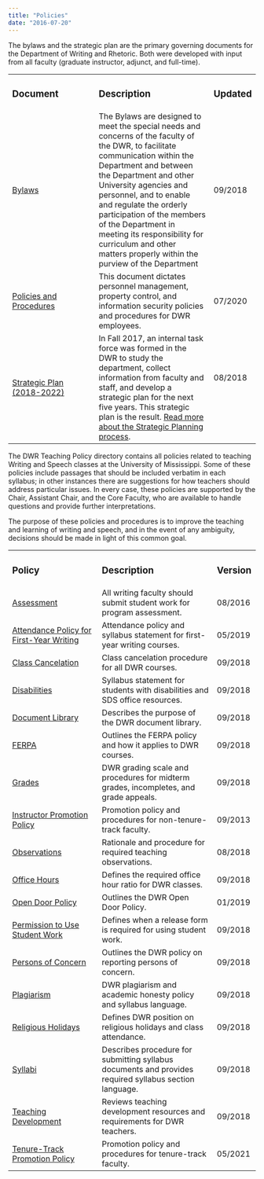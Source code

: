 ```yaml
---
title: "Policies"
date: "2016-07-20"
---
```


The bylaws and the strategic plan are the primary governing documents for the Department of Writing and Rhetoric. Both were developed with input from all faculty (graduate instructor, adjunct, and full-time).

<table><tbody><tr><td width="228"><h3>Document</h3></td><td width="323"><h3>Description</h3></td><td width="72"><h3>Updated</h3></td></tr><tr><td width="228"><a href="https://olemiss.box.com/s/09ql7cfye6kkkv5a42juyswdo8kn4u07">Bylaws</a></td><td width="323">The Bylaws are designed to meet the special needs and concerns of the faculty of the DWR, to facilitate communication within the Department and between the Department and other University agencies and personnel, and to enable and regulate the orderly participation of the members of the Department in meeting its responsibility for curriculum and other matters properly within the purview of the Department</td><td width="72">09/2018</td></tr><tr><td><a href="https://olemiss.box.com/s/pr1jcyhru83tvaetit8ljytkib61suxq">Policies and Procedures</a></td><td>This document dictates personnel management, property control, and information security policies and procedures for DWR employees.</td><td>07/2020</td></tr><tr><td width="228"><a href="https://olemiss.box.com/s/tosir7njy2bpzs8cv1mo09q07hrntkzf">Strategic Plan (2018-2022)</a></td><td width="323">In Fall 2017, an internal task force was formed in the DWR to study the department, collect information from faculty and staff, and develop a strategic plan for the next five years. This strategic plan is the result. <a href="https://library.cwr.olemiss.edu/spi/">Read more about the Strategic Planning process</a>.</td><td width="72">08/2018<div></div>&nbsp;<div></div>&nbsp;</td></tr></tbody></table>

The DWR Teaching Policy directory contains all policies related to teaching Writing and Speech classes at the University of Mississippi. Some of these policies include passages that should be included verbatim in each syllabus; in other instances there are suggestions for how teachers should address particular issues. In every case, these policies are supported by the Chair, Assistant Chair, and the Core Faculty, who are available to handle questions and provide further interpretations.

The purpose of these policies and procedures is to improve the teaching and learning of writing and speech, and in the event of any ambiguity, decisions should be made in light of this common goal.

<table><tbody><tr><td width="228"><h3>Policy</h3></td><td width="323"><h3>Description</h3></td><td width="72"><h3>Version</h3></td></tr><tr><td width="228"><a href="https://olemiss.box.com/s/yssn5z9p1jgxc16l3imce7qok7dm5wtu">Assessment</a></td><td width="323">All writing faculty should submit student work for program assessment.</td><td width="72">08/2016</td></tr><tr><td width="228"><a href="https://olemiss.box.com/s/l4tfdgitytucwnpuqlyvarrcy4nxmytt">Attendance Policy for First-Year Writing</a></td><td width="323">Attendance policy and syllabus statement for first-year writing courses.</td><td width="72">05/2019</td></tr><tr><td width="228"><a href="https://olemiss.box.com/s/7vlknors9uk5saimz3pt5zh7944s3oiv">Class Cancelation</a></td><td width="323">Class cancelation procedure for all DWR courses.</td><td width="72">09/2018</td></tr><tr><td width="228"><a href="https://olemiss.box.com/s/dvsa8xc3eq0jwtkewjsfwb7aykrt00vk">Disabilities</a></td><td width="323">Syllabus statement for students with disabilities and SDS office resources.</td><td width="72">09/2018</td></tr><tr><td width="228"><a href="https://olemiss.box.com/s/cbbguvpbdv1r1tseefdmq9tukumrknj0">Document Library</a></td><td width="323">Describes the purpose of the DWR document library.</td><td width="72">09/2018</td></tr><tr><td width="228"><a href="https://olemiss.box.com/s/coot8u5ujvpwexjd7gqoci2z6cf6qdud">FERPA</a></td><td width="323">Outlines the FERPA policy and how it applies to DWR courses.</td><td width="72">09/2018</td></tr><tr><td width="228"><a href="https://olemiss.box.com/s/ggwceij91wxwfsgkze8ho6cjasiwn883">Grades</a></td><td width="323">DWR grading scale and procedures for midterm grades, incompletes, and grade appeals.</td><td width="72">09/2018</td></tr><tr><td width="228"><a href="https://olemiss.box.com/s/wzfa811rhqu44lqjz8fnx5a63536eezw">Instructor Promotion Policy</a></td><td width="323">Promotion policy and procedures for non-tenure-track faculty.</td><td width="72">09/2013</td></tr><tr><td width="228"><a href="https://olemiss.box.com/s/5hhqcmg7ff70x0y7uwrkm9g5d36cyhcn">Observations</a></td><td width="323">Rationale and procedure for required teaching observations.</td><td width="72">08/2018</td></tr><tr><td width="228"><a href="https://olemiss.box.com/s/6z56qyu7hsrm5mozetjrxxiesigo63s4">Office Hours</a></td><td width="323">Defines the required office hour ratio for DWR classes.</td><td width="72">09/2018</td></tr><tr><td width="228"><a href="https://olemiss.box.com/s/ur7qxxroy7nk0bvq7bgq7uzm6eerhpam">Open Door Policy</a></td><td width="323">Outlines the DWR Open Door Policy.</td><td width="72">01/2019</td></tr><tr><td width="228"><a href="https://olemiss.box.com/s/zw4v47t7e37za0xl7lbclb2mwb6p92yn">Permission to Use Student Work</a></td><td width="323">Defines when a release form is required for using student work.</td><td width="72">09/2018</td></tr><tr><td width="228"><a href="https://olemiss.box.com/s/l889ubs1izhz37mr6zsh9bo6fcxxltl4">Persons of Concern</a></td><td width="323">Outlines the DWR policy on reporting persons of concern.</td><td width="72">09/2018</td></tr><tr><td width="228"><a href="https://olemiss.box.com/s/54h1j1xhuqff38du5d9y9j423c6h05q2">Plagiarism</a></td><td width="323">DWR plagiarism and academic honesty policy and syllabus language.</td><td width="72">09/2018</td></tr><tr><td width="228"><a href="https://olemiss.box.com/s/zxbypc5q3e7wba4q470mnrra6t4xmfqc">Religious Holidays</a></td><td width="323">Defines DWR position on religious holidays and class attendance.</td><td width="72">09/2018</td></tr><tr><td width="228"><a href="https://olemiss.box.com/s/i4zp8paysquql22uk58u0lxods32a25k">Syllabi</a></td><td width="323">Describes procedure for submitting syllabus documents and provides required syllabus section language.</td><td width="72">09/2018</td></tr><tr><td width="228"><a href="https://olemiss.box.com/s/0463w2xhs9jwts2o2ot3ce1kyotsmkek">Teaching Development</a></td><td width="323">Reviews teaching development resources and requirements for DWR teachers.</td><td width="72">09/2018</td></tr><tr><td width="228"><a href="https://olemiss.box.com/s/j0q4ckfeuv467wufk64wgkrrhvanvach">Tenure-Track Promotion Policy</a></td><td width="323">Promotion policy and procedures for tenure-track faculty.</td><td width="72">05/2021</td></tr></tbody></table>
